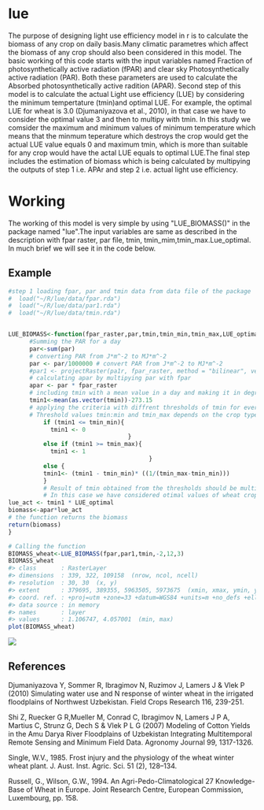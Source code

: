 <!-- README.md is generated from README.Rmd. Please edit that file -->
lue
===

The purpose of designing light use efficiency model in r is to calculate the biomass of any crop on daily basis.Many climatic parametres which affect the biomass of any crop should also been considered in this model. The basic working of this code starts with the input variables named Fraction of photosynthetically active radiation (fPAR) and clear sky Photosynthetically active radiation (PAR). Both these parameters are used to calculate the Absorbed photosynthetically active radition (APAR). Second step of this model is to calculate the actual Light use efficiency (LUE) by considering the minimum tempertature (tmin)and optimal LUE. For example, the optimal LUE for wheat is 3.0 (Djumaniyazova et al., 2010), in that case we have to consider the optimal value 3 and then to multipy with tmin. In this study we comsider the maximum and minimum values of minimum temperature which means that the minmum teperature which destroys the crop would get the actual LUE value equals 0 and maximum tmin, which is more than suitable for any crop would have the actal LUE equals to optimal LUE.The final step includes the estimation of biomass which is being calculated by multipying the outputs of step 1 i.e. APAr and step 2 i.e. actual light use efficiency.

Working
=======

The working of this model is very simple by using "LUE\_BIOMASS()" in the package named "lue".The input variables are same as described in the description with fpar raster, par file, tmin, tmin\_mim,tmin\_max.Lue\_optimal. In much brief we will see it in the code below.

Example
-------

``` r
#step 1 loading fpar, par and tmin data from data file of the package
#  load("~/R/lue/data/fpar.rda")
#  load("~/R/lue/data/par1.rda")
#  load("~/R/lue/data/tmin.rda")


LUE_BIOMASS<-function(fpar_raster,par,tmin,tmin_min,tmin_max,LUE_optimal) {
      #Summing the PAR for a day
      par<-sum(par)
      # converting PAR from J*m^-2 to MJ*m^-2
      par <- par/1000000 # convert PAR from J*m^-2 to MJ*m^-2
      #par1 <- projectRaster(pa1r, fpar_raster, method = "bilinear", verbose = TRUE)
      # calculating apar by multipying par with fpar
      apar <- par * fpar_raster
      # including tmin with a mean value in a day and making it in degree celsius
      tmin1<-mean(as.vector(tmin))-273.15
      # applying the criteria with diffrent thresholds of tmin for every crop
      # Threshold values tmin:min and tmin_max depends on the crop type. For example in this case we have       considered the wheat case with tmin_min = -2 degree celsius (Single 1985) and tmin:max = 12 degree       celsius (Russel and Wilson, 1994). 
          if (tmin1 <= tmin_min){
            tmin1 <- 0
                                  }
          else if (tmin1 >= tmin_max){
            tmin1 <- 1
                                        }
          else {
          tmin1<- (tmin1 - tmin_min)* ((1/(tmin_max-tmin_min)))
          }
          # Result of tmin obtained from the thresholds should be multiplied with optimal LUE
          # In this case we have considered otimal values of wheat crop i.e. 3.0.
lue_act <- tmin1 * LUE_optimal
biomass<-apar*lue_act
# the function returns the biomass
return(biomass)
}
```

``` r
# Calling the function
BIOMASS_wheat<-LUE_BIOMASS(fpar,par1,tmin,-2,12,3)
BIOMASS_wheat
#> class       : RasterLayer 
#> dimensions  : 339, 322, 109158  (nrow, ncol, ncell)
#> resolution  : 30, 30  (x, y)
#> extent      : 379695, 389355, 5963505, 5973675  (xmin, xmax, ymin, ymax)
#> coord. ref. : +proj=utm +zone=33 +datum=WGS84 +units=m +no_defs +ellps=WGS84 +towgs84=0,0,0 
#> data source : in memory
#> names       : layer 
#> values      : 1.106747, 4.057001  (min, max)
plot(BIOMASS_wheat)
```

![](README-unnamed-chunk-4-1.png)

References
----------

Djumaniyazova Y, Sommer R, Ibragimov N, Ruzimov J, Lamers J & Vlek P (2010) Simulating water use and N response of winter wheat in the irrigated floodplains of Northwest Uzbekistan. Field Crops Research 116, 239-251.

Shi Z, Ruecker G R,Mueller M, Conrad C, Ibragimov N, Lamers J P A, Martius C, Strunz G, Dech S & Vlek P L G (2007) Modeling of Cotton Yields in the Amu Darya River Floodplains of Uzbekistan Integrating Multitemporal Remote Sensing and Minimum Field Data. Agronomy Journal 99, 1317-1326.

Single, W.V., 1985. Frost injury and the physiology of the wheat winter wheat plant. J. Aust. Inst. Agric. Sci. 51 (2), 128–134.

Russell, G., Wilson, G.W., 1994. An Agri-Pedo-Climatological 27 Knowledge-Base of Wheat in Europe. Joint Research Centre, European Commission, Luxembourg, pp. 158.
